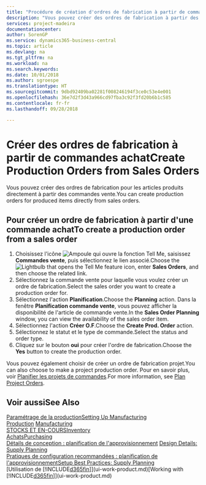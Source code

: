 ```yaml
---
title: "Procédure de création d'ordres de fabrication à partir de commandes vente | Microsoft Docs"
description: "Vous pouvez créer des ordres de fabrication à partir des commandes vente dans le département Ventes & marketing."
services: project-madeira
documentationcenter: 
author: SorenGP
ms.service: dynamics365-business-central
ms.topic: article
ms.devlang: na
ms.tgt_pltfrm: na
ms.workload: na
ms.search.keywords: 
ms.date: 10/01/2018
ms.author: sgroespe
ms.translationtype: HT
ms.sourcegitcommit: 9dbd92409ba02281f008246194f3ce0c53e4e001
ms.openlocfilehash: 36e7d2f3d43a966cd97fba3c92f3fd20b6b1c585
ms.contentlocale: fr-fr
ms.lasthandoff: 09/28/2018

---
```

# <a name="create-production-orders-from-sales-orders"></a><span data-ttu-id="37766-103">Créer des ordres de fabrication à partir de commandes achat</span><span class="sxs-lookup"><span data-stu-id="37766-103">Create Production Orders from Sales Orders</span></span>
<span data-ttu-id="37766-104">Vous pouvez créer des ordres de fabrication pour les articles produits directement à partir des commandes vente.</span><span class="sxs-lookup"><span data-stu-id="37766-104">You can create production orders for produced items directly from sales orders.</span></span>  

## <a name="to-create-a-production-order-from-a-sales-order"></a><span data-ttu-id="37766-105">Pour créer un ordre de fabrication à partir d'une commande achat</span><span class="sxs-lookup"><span data-stu-id="37766-105">To create a production order from a sales order</span></span>  

1.  <span data-ttu-id="37766-106">Choisissez l'icône ![Ampoule qui ouvre la fonction Tell Me](media/ui-search/search_small.png "Dites-moi ce que vous voulez faire"), saisissez **Commandes vente**, puis sélectionnez le lien associé.</span><span class="sxs-lookup"><span data-stu-id="37766-106">Choose the ![Lightbulb that opens the Tell Me feature](media/ui-search/search_small.png "Tell me what you want to do") icon, enter **Sales Orders**, and then choose the related link.</span></span>  
2.  <span data-ttu-id="37766-107">Sélectionnez la commande vente pour laquelle vous voulez créer un ordre de fabrication.</span><span class="sxs-lookup"><span data-stu-id="37766-107">Select the sales order you want to create a production order for.</span></span>  
3.  <span data-ttu-id="37766-108">Sélectionnez l'action **Planification**.</span><span class="sxs-lookup"><span data-stu-id="37766-108">Choose the **Planning** action.</span></span> <span data-ttu-id="37766-109">Dans la fenêtre **Planification commande vente**, vous pouvez afficher la disponibilité de l'article de commande vente.</span><span class="sxs-lookup"><span data-stu-id="37766-109">In the **Sales Order Planning** window, you can view the availability of the sales order item.</span></span>  
4.  <span data-ttu-id="37766-110">Sélectionnez l'action **Créer O.F**.</span><span class="sxs-lookup"><span data-stu-id="37766-110">Choose the **Create Prod. Order** action.</span></span>  
5.  <span data-ttu-id="37766-111">Sélectionnez le statut et le type de commande.</span><span class="sxs-lookup"><span data-stu-id="37766-111">Select the status and order type.</span></span>  
6.  <span data-ttu-id="37766-112">Cliquez sur le bouton **oui** pour créer l'ordre de fabrication.</span><span class="sxs-lookup"><span data-stu-id="37766-112">Choose the **Yes** button to create the production order.</span></span>

<span data-ttu-id="37766-113">Vous pouvez également choisir de créer un ordre de fabrication projet.</span><span class="sxs-lookup"><span data-stu-id="37766-113">You can also choose to make a project production order.</span></span> <span data-ttu-id="37766-114">Pour en savoir plus, voir [Planifier les projets de commandes](production-how-to-plan-project-orders.md).</span><span class="sxs-lookup"><span data-stu-id="37766-114">For more information, see [Plan Project Orders](production-how-to-plan-project-orders.md).</span></span>   

## <a name="see-also"></a><span data-ttu-id="37766-115">Voir aussi</span><span class="sxs-lookup"><span data-stu-id="37766-115">See Also</span></span>  
[<span data-ttu-id="37766-116">Paramétrage de la production</span><span class="sxs-lookup"><span data-stu-id="37766-116">Setting Up Manufacturing</span></span>](production-configure-production-processes.md)  
<span data-ttu-id="37766-117">[Production](production-manage-manufacturing.md)  </span><span class="sxs-lookup"><span data-stu-id="37766-117">[Manufacturing](production-manage-manufacturing.md)  </span></span>  
[<span data-ttu-id="37766-118">STOCKS ET EN-COURS</span><span class="sxs-lookup"><span data-stu-id="37766-118">Inventory</span></span>](inventory-manage-inventory.md)  
[<span data-ttu-id="37766-119">Achats</span><span class="sxs-lookup"><span data-stu-id="37766-119">Purchasing</span></span>](purchasing-manage-purchasing.md)  
<span data-ttu-id="37766-120">[Détails de conception : planification de l'approvisionnement](design-details-supply-planning.md) </span><span class="sxs-lookup"><span data-stu-id="37766-120">[Design Details: Supply Planning](design-details-supply-planning.md) </span></span>  
[<span data-ttu-id="37766-121">Pratiques de configuration recommandées : planification de l'approvisionnement</span><span class="sxs-lookup"><span data-stu-id="37766-121">Setup Best Practices: Supply Planning</span></span>](setup-best-practices-supply-planning.md)  
<span data-ttu-id="37766-122">[Utilisation de [!INCLUDE[d365fin](includes/d365fin_md.md)]](ui-work-product.md)</span><span class="sxs-lookup"><span data-stu-id="37766-122">[Working with [!INCLUDE[d365fin](includes/d365fin_md.md)]](ui-work-product.md)</span></span>

